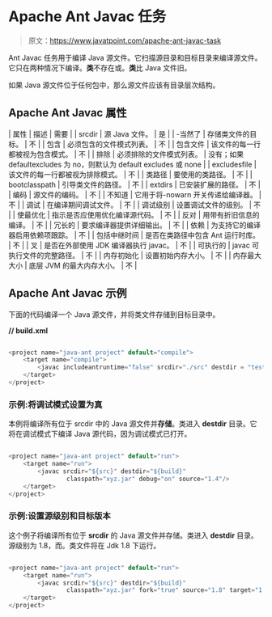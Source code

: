 # Apache Ant Javac 任务

> 原文：<https://www.javatpoint.com/apache-ant-javac-task>

Ant Javac 任务用于编译 Java 源文件。它扫描源目录和目标目录来编译源文件。它只在两种情况下编译。**类**不存在或。**类**比 Java 文件旧。

如果 Java 源文件位于任何包中，那么源文件应该有目录层次结构。

## Apache Ant Javac 属性

| 属性 | 描述 | 需要 |
| srcdir | 源 Java 文件。 | 是 |
| -当然了 | 存储类文件的目标。 | 不 |
| 包含 | 必须包含的文件模式列表。 | 不 |
| 包含文件 | 该文件的每一行都被视为包含模式。 | 不 |
| 排除 | 必须排除的文件模式列表。 | 没有；如果 defaultexcludes 为 no，则默认为 default excludes 或 none |
| excludesfile | 该文件的每一行都被视为排除模式。 | 不 |
| 类路径 | 要使用的类路径。 | 不 |
| bootclasspath | 引导类文件的路径。 | 不 |
| extdirs | 已安装扩展的路径。 | 不 |
| 编码 | 源文件的编码。 | 不 |
| 不知道 | 它用于将-nowarn 开关传递给编译器。 | 不 |
| 调试 | 在编译期间调试文件。 | 不 |
| 调试级别 | 设置调试文件的级别。 | 不 |
| 使最优化 | 指示是否应使用优化编译源代码。 | 不 |
| 反对 | 用带有折旧信息的编译。 | 不 |
| 冗长的 | 要求编译器提供详细输出。 | 不 |
| 依赖 | 为支持它的编译器启用依赖项跟踪。 | 不 |
| 包括中继时间 | 是否在类路径中包含 Ant 运行时库。 | 不 |
| 叉 | 是否在外部使用 JDK 编译器执行 javac。 | 不 |
| 可执行的 | javac 可执行文件的完整路径。 | 不 |
| 内存初始化 | 设置初始内存大小。 | 不 |
| 内存最大大小 | 底层 JVM 的最大内存大小。 | 不 |

## Apache Ant Javac 示例

下面的代码编译一个 Java 源文件，并将类文件存储到目标目录中。

**// build.xml**

```java

<project name="java-ant project" default="compile">	
	<target name="compile">
		<javac includeantruntime="false" srcdir="./src" destdir = "test"></javac>
	</target>
</project>

```

### 示例:将调试模式设置为真

本例将编译所有位于 srcdir 中的 Java 源文件并**存储**。类进入 **destdir** 目录。它将在调试模式下编译 Java 源代码，因为调试模式已打开。

```java

<project name="java-ant project" default="run">	
	<target name="run">
		<javac srcdir="${src}" destdir="${build}"
       			classpath="xyz.jar" debug="on" source="1.4"/>
    </target>
</project>

```

### 示例:设置源级别和目标版本

这个例子将编译所有位于 **srcdir** 的 Java 源文件并存储。类进入 **destdir** 目录。源级别为 1.8，而。类文件将在 Jdk 1.8 下运行。

```java

<project name="java-ant project" default="run">	
	<target name="run">
		<javac srcdir="${src}" destdir="${build}"
       			classpath="xyz.jar" fork="true" source="1.8" target="1.8"/>
    </target>
</project>

```
